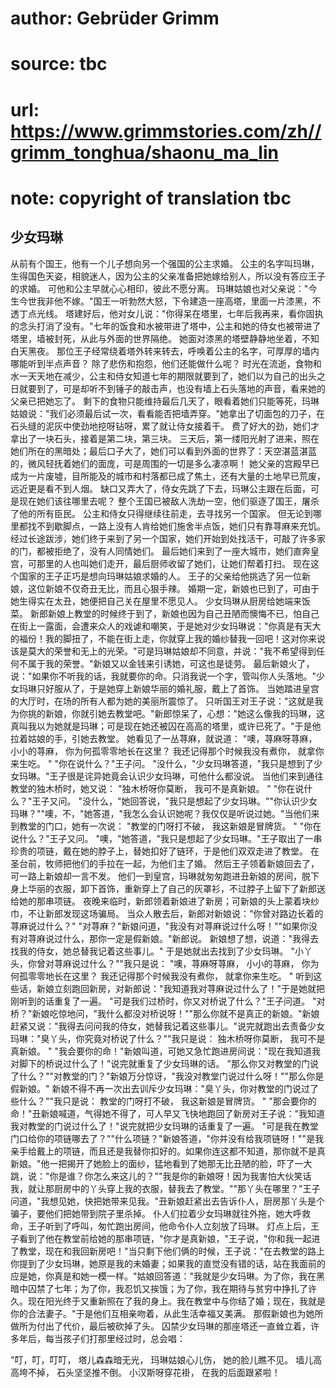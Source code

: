 # author: Gebrüder Grimm
# source: tbc
# url: https://www.grimmstories.com/zh//grimm_tonghua/shaonu_ma_lin
# note: copyright of translation tbc

## 少女玛琳 

从前有个国王，他有一个儿子想向另一个强国的公主求婚。
公主的名字叫玛琳，生得国色天姿，相貌迷人，因为公主的父亲准备把她嫁给别人，所以没有答应王子的求婚。
可他和公主早就心心相印，彼此不愿分离。
玛琳姑娘也对父亲说："今生今世我非他不嫁。"国王一听勃然大怒，下令建造一座高塔，里面一片漆黑，不透丁点光线。
塔建好后，他对女儿说："你得呆在塔里，七年后我再来，看你固执的念头打消了没有。"七年的饭食和水被带进了塔中，公主和她的侍女也被带进了塔里，墙被封死，从此与外面的世界隔绝。
她面对漆黑的塔壁静静地坐着，不知白天黑夜。
那位王子经常绕着塔外转来转去，呼唤着公主的名字，可厚厚的墙内哪能听到半点声音？
除了悲伤和抱怨，他们还能做什么呢？
时光在流逝，食物和水一天天地在减少，公主和侍女知道七年的期限就要到了，她们以为自己的出头之日就要到了，可是却听不到锤子的敲击声，也没有墙上石头落地的声音，看来她的父亲已把她忘了。
剩下的食物只能维持最后几天了，眼看着她们只能等死，玛琳姑娘说："我们必须最后试一次，看看能否把墙弄穿。"她拿出了切面包的刀子，在石头缝的泥灰中使劲地挖呀钻呀，累了就让侍女接着干。
费了好大的劲，她们才拿出了一块石头，接着是第二块，第三块。
三天后，第一缕阳光射了进来，照在她们所在的黑暗处；最后口子大了，她们可以看到外面的世界了：天空湛蓝湛蓝的，微风轻抚着她们的面庞，可是周围的一切是多么凄凉啊！
她父亲的宫殿早已成为一片废墟，目所能及的城市和村落都已成了焦土，还有大量的土地早已荒废，远近更是看不到人烟。
缺口又弄大了，侍女先跳了下去，玛琳公主跟在后面，可是现在她们该往哪里去呢？
整个王国已被敌人洗劫一空，他们驱逐了国王，屠杀了他的所有臣民。
公主和侍女只得继续往前走，去寻找另一个国家。
但无论到哪里都找不到歇脚点，一路上没有人肯给她们施舍半点饭，她们只有靠荨麻来充饥。
经过长途跋涉，她们终于来到了另一个国家，她们开始到处找活干，可敲了许多家的门，都被拒绝了，没有人同情她们。
最后她们来到了一座大城市，她们直奔皇宫，可那里的人也叫她们走开，最后厨师收留了她们，让她们帮着打扫。
现在这个国家的王子正巧是想向玛琳姑娘求婚的人。
王子的父亲给他挑选了另一位新娘，这位新娘不仅奇丑无比，而且心狠手辣。
婚期一定，新娘也已到了，可由于她生得实在太丑，她便把自己关在屋里不愿见人。
少女玛琳从厨房给她端来饭菜。
新郎新娘上教堂的时候终于到了，新娘也因为自己丑陋而懊悔不已，怕自己在街上一露面，会遭来众人的戏谑和嘲笑，于是她对少女玛琳说："你真是有天大的福份！我的脚扭了，不能在街上走，你就穿上我的婚纱替我一回吧！这对你来说该是莫大的荣誉和无上的光荣。"可是玛琳姑娘却不同意，并说："我不希望得到任何不属于我的荣誉。"新娘又以金钱来引诱她，可这也是徒劳。
最后新娘火了，说："如果你不听我的话，我就要你的命。只消我说一个字，管叫你人头落地。"少女玛琳只好服从了，于是她穿上新娘华丽的婚礼服，戴上了首饰。
当她踏进皇宫的大厅时，在场的所有人都为她的美丽所震惊了。
只听国王对王子说："这就是我为你挑的新娘，你就引她去教堂吧。"新郎惊呆了，心想："她这么像我的玛琳，这真叫我以为她就是玛琳；可是现在她还被囚在高高的塔里，或许已死了。"于是他拉着姑娘的手，引她去教堂。
她看见了一丛荨麻，就说道：
"噢，荨麻呀荨麻，
小小的荨麻，
你为何孤零零地长在这里？
我还记得那个时候我没有煮你，
就拿你来生吃。 "
"你在说什么？"王子问。
"没什么，"少女玛琳答道，"我只是想到了少女玛琳。"王子很是诧异她竟会认识少女玛琳，可他什么都没说。
当他们来到通往教堂的独木桥时，她又说：
"独木桥呀你莫断，
我可不是真新娘。 "
"你在说什么？"王子又问。
"没什么，"她回答说，"我只是想起了少女玛琳。""你认识少女玛琳？""噢，不，"她答道，"我怎么会认识她呢？我仅仅是听说过她。"当他们来到教堂的门口，她有一次说：
"教堂的门呀打不破，
我这新娘是冒牌货。 "
"你在说什么？"王子又问。
"噢，"她答道，"我只是想起了少女玛琳。"王子取出了一串珍贵的项链，戴在她的脖子上，替她扣好了链环，于是他们双双走进了教堂。
在圣台前，牧师把他们的手拉在一起，为他们主了婚。
然后王子领着新娘回去了，可一路上新娘却一言不发。
他们一到皇宫，玛琳就匆匆跑进丑新娘的房间，脱下身上华丽的衣服，卸下首饰，重新穿上了自己的灰罩衫，不过脖子上留下了新郎送给她的那串项链。
夜晚来临时，新郎领着新娘进了新房；可新娘的头上蒙着块纱巾，不让新郎发现这场骗局。
当众人散去后，新郎对新娘说："你曾对路边长着的荨麻说过什么？"
"对荨麻？"新娘问道，"我没有对荨麻说过什么呀！""如果你没有对荨麻说过什么，那你一定是假新娘。"新郎说。
新娘想了想，说道："我得去找我的侍女，她总替我记着这些事儿。"
于是她就出去找到了少女玛琳。
"小丫头，你曾对荨麻说过什么？""我只是说：
"噢，荨麻呀荨麻，
小小的荨麻，
你为何孤零零地长在这里？
我还记得那个时候我没有煮你，
就拿你来生吃。 "
听到这些话，新娘立刻跑回新房，对新郎说："我知道我对荨麻说过什么了！"于是她就把刚听到的话重复了一遍。
"可是我们过桥时，你又对桥说了什么？"王子问道。
"对桥？"新娘吃惊地问，"我什么都没对桥说呀！""那么你就不是真正的新娘。"新娘赶紧又说："我得去问问我的侍女，她替我记着这些事儿。"说完就跑出去责备少女玛琳："臭丫头，你究竟对桥说了什么？""我只是说：
独木桥呀你莫断，
我可不是真新娘。 "
"我会要你的命！"新娘叫道，可她又急忙跑进房间说："现在我知道我对脚下的桥说过什么了！"说完就重复了少女玛琳的话。
"那么你又对教堂的门说了什么？""对教堂的门？"新娘万分惊讶，"我没对教堂门说过什么呀！""那么你是假新娘。"
新娘不得不再一次出去训斥少女玛琳："臭丫头，你对教堂的门说过了些什么？""我只是说：
教堂的门呀打不破，
我这新娘是冒牌货。 "
"那会要你的命！"丑新娘喊道，气得她不得了，可人早又飞快地跑回了新房对王子说："我知道我对教堂的门说过什么了！"说完就把少女玛琳的话重复了一遍。
"可是我在教堂门口给你的项链哪去了？""什么项链？"新娘答道，"你并没有给我项链呀！""是我亲手给戴上的项链，而且还是我替你扣好的。如果你连这都不知道，那你就不是真新娘。"他一把揭开了她脸上的面纱，猛地看到了她那无比丑陋的脸，吓了一大跳，说："你是谁？你怎么来这儿的？""我是你的新娘呀！因为我害怕大伙笑话我，就让那厨房中的丫头穿上我的衣服，替我去了教堂。""那丫头在哪里？"王子问道，"我想见她，快把她带来见我。"丑新娘赶紧出去告诉仆人，厨房那丫头是个骗子，要他们把她带到院子里杀掉。
仆人们拉着少女玛琳就往外拖，她大呼救命，王子听到了呼叫，匆忙跑出房间，他命令仆人立刻放了玛琳。
灯点上后，王子看到了他在教堂前给她的那串项链，"你才是真新娘，"王子说，"你和我一起进了教堂，现在和我回新房吧！"当只剩下他们俩的时候，王子说："在去教堂的路上你提到了少女玛琳，她原是我的未婚妻；如果我的直觉没有错的话，站在我面前的应是她，你真是和她一模一样。"姑娘回答道："我就是少女玛琳。为了你，我在黑暗中囚禁了七年；为了你，我忍饥又挨饿；为了你，我在期待与贫穷中挣扎了许久。现在阳光终于又重新照在了我的身上。我在教堂中与你结了婚；现在，我就是你的合法妻子。"于是他们互相亲吻着，从此生活幸福又美满。
那假新娘也为她所做所为付出了代价，最后被砍掉了头。
囚禁少女玛琳的那座塔还一直耸立着，许多年后，每当孩子们打那里经过时，总会唱：

"叮，叮，叮叮，
塔儿森森暗无光，
玛琳姑娘心儿伤，
她的脸儿瞧不见。
墙儿高高垮不掉，
石头坚坚推不倒。
小汉斯呀穿花褂，
在我的后面跟紧啦！
